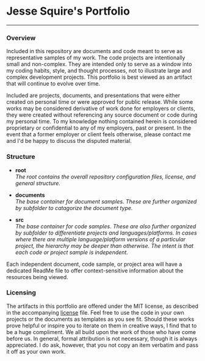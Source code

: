 # Jesse Squire's Portfolio #
----------


### Overview ###

Included in this repository are documents and code meant to serve as representative samples of my work.  The code projects are intentionally small and non-complex.  They are intended only to serve as a window into my coding habits, style, and thought processes, not to illustrate large and complex development projects.  This portfolio is best viewed as an artifact that will continue to evolve over time.


Included are projects, documents, and presentations that were either created on personal time or were approved for public release.  While some works may be considered derivative of work done for employers or clients, they were created without referencing any source document or code during my personal time.  To my knowledge nothing contained herein is considered proprietary or confidential to any of my employers, past or present.  In the event that a former employer or client feels otherwise, please contact me and I'd be happy to discuss the disputed material.


### Structure ###

* **root**
  <br />_The root contains the overall repository configuration files, license, and general structure._
  
* **documents**
  <br />_The base container for document samples.  These are further organized by subfolder to catagorize the document type._
  
* **src**
  <br />_The base container for code samples.  These are also further organized by subfolder to differentiate projects and languages/platforms.  In cases where there are multiple language/platform versions of a particular project, the hierarchy may be deeper than otherwise.  The intent is that each code or project sample is independent._
  
  
Each independent document, code sample, or project area will have a dedicated ReadMe file to offer context-sensitive information about the resources being viewed.
 

### Licensing ###
The artifacts in this portfolio are offered under the MIT license, as described in the accompanying [license](./LICENSE "license") file.  Feel free to use the code in your own projects or the documents as templates as you see fit.  Should these works prove helpful or inspire you to iterate on them in creative ways, I find that to be a huge compliment.  We all build upon the work of those who have come before us.  In general, formal attribution is not necessary, though it is always appreciated.  I do ask, however, that you not copy an item verbatim and pass it off as your own work.  

